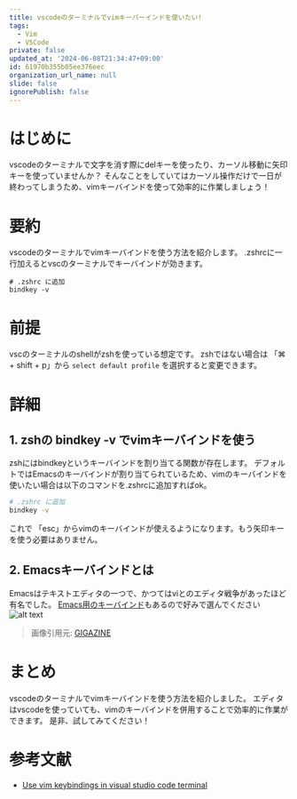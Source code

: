 ```yaml
---
title: vscodeのターミナルでvimキーバーインドを使いたい!
tags:
  - Vim
  - VSCode
private: false
updated_at: '2024-06-08T21:34:47+09:00'
id: 61970b355b05ee376eec
organization_url_name: null
slide: false
ignorePublish: false
---
```


# はじめに
vscodeのターミナルで文字を消す際にdelキーを使ったり、カーソル移動に矢印キーを使っていませんか？
そんなことをしていてはカーソル操作だけで一日が終わってしまうため、vimキーバインドを使って効率的に作業しましょう！


# 要約
vscodeのターミナルでvimキーバインドを使う方法を紹介します。
.zshrcに一行加えるとvscのターミナルでキーバインドが効きます。
```.bashrc
# .zshrc に追加
bindkey -v
```

# 前提
vscのターミナルのshellがzshを使っている想定です。
zshではない場合は 「⌘ + shift + p」から `select default profile` を選択すると変更できます。

# 詳細

## 1. zshの bindkey -v でvimキーバインドを使う
zshにはbindkeyというキーバインドを割り当てる関数が存在します。
デフォルトではEmacsのキーバインドが割り当てられているため、vimのキーバインドを使いたい場合は以下のコマンドを.zshrcに追加すればok。

```bash
# .zshrc に追加
bindkey -v
```

これで 「esc」からvimのキーバインドが使えるようになります。もう矢印キーを使う必要はありません。

## 2. Emacsキーバインドとは
Emacsはテキストエディタの一つで、かつてはviとのエディタ戦争があったほど有名でした。
[Emacs用のキーバインド](https://www.aise.ics.saitama-u.ac.jp/~gotoh/EmacsKeybind.html)もあるので好みで選んでください
![alt text](https://i.gzn.jp/img/2021/07/23/the-era-of-visual-studio-code/2020-09-20-text-editor-popularity.png)
> 画像引用元: [GIGAZINE](https://gigazine.net/news/20210723-the-era-of-visual-studio-code/)
# まとめ
vscodeのターミナルでvimキーバインドを使う方法を紹介しました。
エディタはvscodeを使っていても、vimのキーバインドを併用することで効率的に作業ができます。
是非、試してみてください！

# 参考文献

- [Use vim keybindings in visual studio code terminal]([URL](https://stackoverflow.com/questions/68807956/use-vim-keybindings-in-visual-studio-code-terminal))
